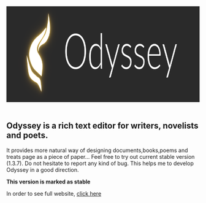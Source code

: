 <div align="center">
    <a href="https://odysseyapp.herokuapp.com">
        <img width="600" height="250"src="https://github.com/Ph0enixKM/Odyssey/blob/dev/public/arts/logo-250.png">
    </a>
    <br>
    <br>
</div>

## Odyssey is a rich text editor for writers, novelists and poets.
It provides more natural way of designing documents,books,poems
and treats page as a piece of paper...
Feel free to try out current stable version (1.3.7). Do not hesitate to report any kind of bug. This helps me to develop Odyssey
in a good direction.

**This version is marked as stable**

In order to see full website, [click here](https://odysseyapp.herokuapp.com)
